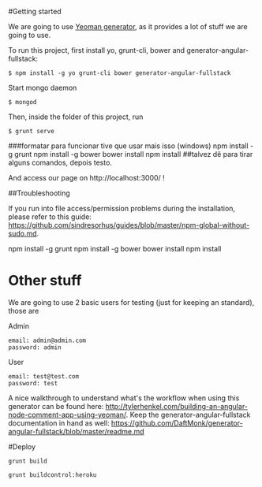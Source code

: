 #Getting started

We are going to use [Yeoman generator](http://timothymartin.azurewebsites.net/yeoman-mean-generator/), as it provides a lot of stuff we are going
to use.


To run this project, first install yo, grunt-cli, bower and generator-angular-fullstack:

```
$ npm install -g yo grunt-cli bower generator-angular-fullstack
```

Start mongo daemon
```
$ mongod
```

Then, inside the folder of this project, run
```
$ grunt serve
```

###formatar
para funcionar tive que usar mais isso (windows)
npm install -g  grunt 
npm install -g bower
bower install
npm install
##talvez dê para tirar alguns comandos, depois testo.

And access our page on http://localhost:3000/ !

##Troubleshooting

If you run into file access/permission problems during the installation, please refer to this guide:
https://github.com/sindresorhus/guides/blob/master/npm-global-without-sudo.md.

npm install -g grunt npm install -g bower
bower install
npm install

# Other stuff
We are going to use 2 basic users for testing (just for keeping an standard),
those are

Admin
```
email: admin@admin.com
password: admin
```

User
```
email: test@test.com
password: test
```

A nice walkthrough to understand what's the workflow when using 
this generator can be found here:
http://tylerhenkel.com/building-an-angular-node-comment-app-using-yeoman/.
Keep the generator-angular-fullstack documentation in hand as well:
https://github.com/DaftMonk/generator-angular-fullstack/blob/master/readme.md


#Deploy
```
grunt build

grunt buildcontrol:heroku
```